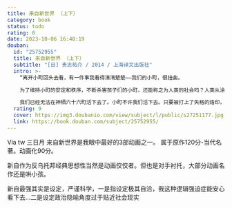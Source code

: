```yaml
---
title: 来自新世界 （上下）
category: book
status: todo
rating: 0
date: 2023-10-06 16:48:19
douban:
  id: "25752955"
  title: 来自新世界 （上下）
  subtitle: "[日] 贵志祐介 / 2014 / 上海译文出版社"
  intro: >-
    “离开小町回头去看，有一件事我看得清清楚楚——我们的小町，很扭曲。

    为了维持小町的安定和秩序，不断杀害孩子们的小町，还能称之为人类的社会吗？人类从涂满鲜血的历史中走过，才抵达如今的状态。然而即使是和过去最黑暗的时代相比，今天的小町也是并不值得自豪的替代品。

    我们已经无法在神栖六十六町活下去了。小町不许我们活下去。只要被打上了失格的烙印，便无法再回到当初了。这不是对待人类的方式，而是和甄选不良品一样的做法，你不觉得吗？当烧瓷窖开启的时候，走型的、有裂纹的瓷器，等待它们的就是被敲碎的命运。”
  rating: 9
  cover: https://img3.doubanio.com/view/subject/l/public/s27251177.jpg
  link: https://book.douban.com/subject/25752955/
---
```


Via tw 三日月 来自新世界是我眼中最好的3部动画之一。
属于原作120分-当代名著。动画化90分。

新自作为反乌托邦经典思想性当然是动画佼佼者。但也是对手衬托，大部分动画名作还是哄小孩。

新自最强其实是设定，严谨科学，一是指设定极其自洽，我这种逻辑强迫症能安心看下去…二是设定政治隐喻角度过于贴近社会现实